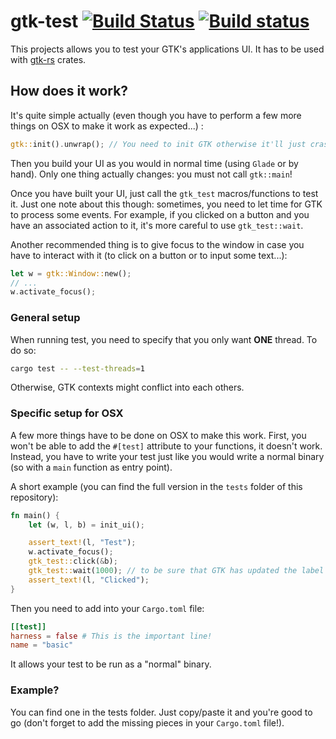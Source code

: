 # gtk-test [![Build Status](https://travis-ci.org/gtk-rs/gtk-test.png?branch=master)](https://travis-ci.org/gtk-rs/gtk-test) [![Build status](https://ci.appveyor.com/api/projects/status/h72xnw2ghjpy2m9y/branch/master?svg=true)](https://ci.appveyor.com/project/GuillaumeGomez/gtk-test/branch/master)

This projects allows you to test your GTK's applications UI. It has to be used with [gtk-rs](https://gtk-rs.org) crates.

## How does it work?

It's quite simple actually (even though you have to perform a few more things on OSX to make it work as expected...) :

```rust
gtk::init().unwrap(); // You need to init GTK otherwise it'll just crash...
```

Then you build your UI as you would in normal time (using `Glade` or by hand). Only one thing actually changes: you must not call `gtk::main`!

Once you have built your UI, just call the `gtk_test` macros/functions to test it. Just one note about this though: sometimes, you need to let time for GTK to process some events. For example, if you clicked on a button and you have an associated action to it, it's more careful to use `gtk_test::wait`.

Another recommended thing is to give focus to the window in case you have to interact with it (to click on a button or to input some text...):

```rust
let w = gtk::Window::new();
// ...
w.activate_focus();
```

### General setup

When running test, you need to specify that you only want **ONE** thread. To do so:

```bash
cargo test -- --test-threads=1
```

Otherwise, GTK contexts might conflict into each others.

### Specific setup for OSX

A few more things have to be done on OSX to make this work. First, you won't be able to add the `#[test]` attribute to your functions, it doesn't work. Instead, you have to write your test just like you would write a normal binary (so with a `main` function as entry point).

A short example (you can find the full version in the `tests` folder of this repository):

```rust
fn main() {
    let (w, l, b) = init_ui();

    assert_text!(l, "Test");
    w.activate_focus();
    gtk_test::click(&b);
    gtk_test::wait(1000); // to be sure that GTK has updated the label's text
    assert_text!(l, "Clicked");
}
```

Then you need to add into your `Cargo.toml` file:

```toml
[[test]]
harness = false # This is the important line!
name = "basic"
```

It allows your test to be run as a "normal" binary.

### Example?

You can find one in the tests folder. Just copy/paste it and you're good to go (don't forget to add the missing pieces in your `Cargo.toml` file!).
